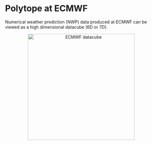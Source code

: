 # Polytope at ECMWF

Numerical weather prediction (NWP) data produced at ECMWF can be viewed as a high dimensional datacube (6D or 7D). 
    <div style="text-align:center">
    <p style="float: middle; margin: 0 5px 0 0px;">
        <img src="../images_overview/ecmwf_datacube.png" alt="ECMWF datacube" width="350"/>
    </p>
    </div>